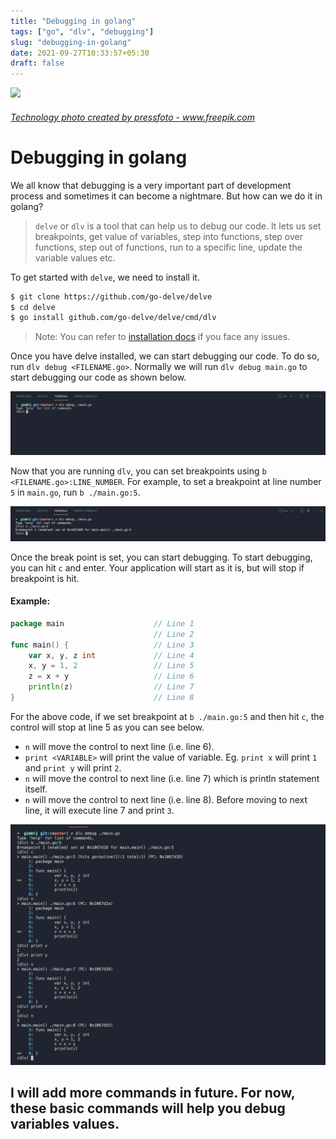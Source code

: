 ```yaml
---
title: "Debugging in golang"
tags: ["go", "dlv", "debugging"]
slug: "debugging-in-golang"
date: 2021-09-27T10:33:57+05:30
draft: false
---
```

![](/img/debugging.jpg)
###### <a href='https://www.freepik.com/photos/technology'>Technology photo created by pressfoto - www.freepik.com</a>

# Debugging in golang

We all know that debugging is a very important part of development process and sometimes it can become a nightmare. But how can we do it in golang?

> `delve` or `dlv` is a tool that can help us to debug our code. It lets us set breakpoints, get value of variables, step into functions, step over functions, step out of functions, run to a specific line, update the variable values etc.

To get started with `delve`, we need to install it.
```bash
$ git clone https://github.com/go-delve/delve
$ cd delve
$ go install github.com/go-delve/delve/cmd/dlv
```
>Note: You can refer to [installation docs](https://github.com/go-delve/delve/tree/master/Documentation/installation) if you face any issues.

Once you have delve installed, we can start debugging our code. To do so, run `dlv debug <FILENAME.go>`. Normally we will run `dlv debug main.go` to start debugging our code as shown below.

![](/img/11_2_dlv_cmd.png)

Now that you are running `dlv`, you can set breakpoints using `b <FILENAME.go>:LINE_NUMBER`. For example, to set a breakpoint at line number `5` in `main.go`, run `b ./main.go:5`.

![](/img/11_3_dlv_breakpoint.png)

Once the break point is set, you can start debugging. To start debugging, you can hit `c` and enter. Your application will start as it is, but will stop if breakpoint is hit.

#### Example:
```go
package main                    // Line 1
                                // Line 2
func main() {                   // Line 3
	var x, y, z int             // Line 4
	x, y = 1, 2                 // Line 5
	z = x + y                   // Line 6
	println(z)                  // Line 7
}                               // Line 8
```
For the above code, if we set breakpoint at `b ./main.go:5` and then hit `c`, the control will stop at line 5 as you can see below. 
- `n` will move the control to next line (i.e. line 6).
- `print <VARIABLE>` will print the value of variable. Eg. `print x` will print `1` and `print y` will print `2`.
- `n` will move the control to next line (i.e. line 7) which is println statement itself.
- `n` will move the control to next line (i.e. line 8). Before moving to next line, it will execute line 7 and print `3`.

![](/img/11_4_dlv_moving.png)


## I will add more commands in future. For now, these basic commands will help you debug variables values. 